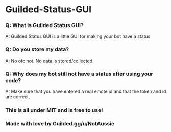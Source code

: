 # Guilded-Status-GUI

### Q: What is Guilded Status GUI?

A: Guilded Status GUI is a little GUI for making your bot have a status.


### Q: Do you store my data?

A: No ofc not. No data is stored/collected.


### Q: Why does my bot still not have a status after using your code?

A: Make sure that you have entered a real emote id and that the token and id are correct.


### This is all under MIT and is free to use!


### Made with love by Guilded.gg/u/NotAussie
